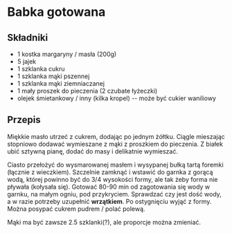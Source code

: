 # Babka gotowana
## Składniki
- 1 kostka margaryny / masła (200g)
- 5 jajek
- 1 szklanka cukru
- 1 szklanka mąki pszennej
- 1 szklanka mąki ziemniaczanej
- 1 mały proszek do pieczenia (2 czubate łyżeczki)
- olejek śmietankowy / inny (kilka kropel) -- może być cukier waniliowy

## Przepis
Miękkie masło utrzeć z cukrem, dodając po jednym żółtku.
Ciągle mieszając stopniowo dodawać wymieszane z mąki z proszkiem do pieczenia.
Z białek ubić sztywną pianę, dodać do masy i delikatnie wymieszać.

Ciasto przełożyć do wysmarowanej masłem i wysypanej bułką tartą foremki (łącznie z wieczkiem).
Szczelnie zamknąć i wstawić do garnka z gorącą wodą, której powinno być do 3/4 wysokości formy, ale tak żeby forma nie pływała (kołysała się).
Gotować 80-90 min od zagotowania się wody w garnku, na małym ogniu, pod przykryciem.
Sprawdzać czy jest dość wody, a w razie potrzeby uzupełnić **wrzątkiem**.
Po ostygnięciu wyjąć z formy.
Można posypać cukrem pudrem / polać polewą.

Mąki ma być zawsze 2.5 szklanki(?), ale proporcje można zmieniać.
